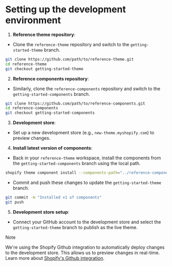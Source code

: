 # Setting up the development environment

1. **Reference theme repository**:
  - Clone the `reference-theme` repository and switch to the `getting-started-theme` branch.
```bash
git clone https://github.com/path/to/reference-theme.git
cd reference-theme
git checkout getting-started-theme
```
2. **Reference components repository**:
  - Similarly, clone the `reference-components` repository and switch to the `getting-started-components` branch.
```bash
git clone https://github.com/path/to/reference-components.git
cd reference-components
git checkout getting-started-components
```
3. **Development store**:
  - Set up a new development store (e.g., `new-theme.myshopify.com`) to preview changes.
4. **Install latest version of components**:
  - Back in your `reference-theme` workspace, install the components from the `getting-started-components` branch using the local path.
```bash
shopify theme component install --components-path="../reference-components"
```

  - Commit and push these changes to update the `getting-started-theme` branch.

```bash
git commit -m "Installed v1 of components"
git push
```
5. **Development store setup**:
  - Connect your GitHub account to the development store and select the `getting-started-theme` branch to publish as the live theme.

> [!NOTE]
>We're using the Shopify Github integration to automatically deploy changes to the development store. This allows us to preview changes in real-time. Learn more about [Shopify's Github integration](https://shopify.dev/themes/tools/github-integration).
